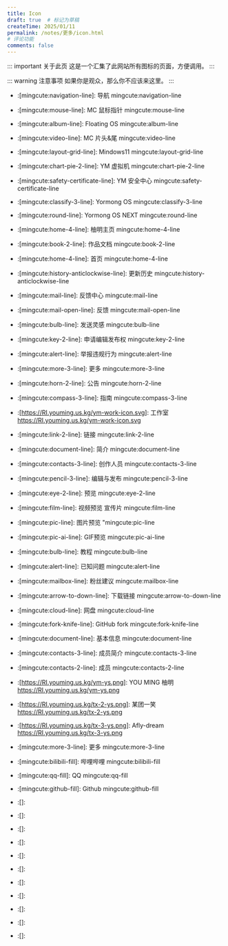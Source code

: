 ```yaml
---
title: Icon
draft: true  # 标记为草稿
createTime: 2025/01/11
permalink: /notes/更多/icon.html
# 评论功能
comments: false
---
```


::: important 关于此页
这是一个汇集了此网站所有图标的页面，方便调用。
:::

::: warning 注意事项
如果你是观众，那么你不应该来这里。
:::

- :[mingcute:navigation-line]: 导航
mingcute:navigation-line

- :[mingcute:mouse-line]: MC 鼠标指针
mingcute:mouse-line
- :[mingcute:album-line]: Floating OS
mingcute:album-line
- :[mingcute:video-line]: MC 片头&尾
mingcute:video-line
- :[mingcute:layout-grid-line]: Mindows11
mingcute:layout-grid-line
- :[mingcute:chart-pie-2-line]: YM 虚拟机
mingcute:chart-pie-2-line
- :[mingcute:safety-certificate-line]: YM 安全中心
mingcute:safety-certificate-line
- :[mingcute:classify-3-line]: Yormong OS
mingcute:classify-3-line
- :[mingcute:round-line]: Yormong OS NEXT
mingcute:round-line
- :[mingcute:home-4-line]: 柚明主页
mingcute:home-4-line
- :[mingcute:book-2-line]: 作品文档
mingcute:book-2-line

- :[mingcute:home-4-line]: 首页
mingcute:home-4-line

- :[mingcute:history-anticlockwise-line]: 更新历史
mingcute:history-anticlockwise-line

- :[mingcute:mail-line]: 反馈中心
mingcute:mail-line

- :[mingcute:mail-open-line]: 反馈
mingcute:mail-open-line
- :[mingcute:bulb-line]: 发送灵感
mingcute:bulb-line
- :[mingcute:key-2-line]: 申请编辑发布权
mingcute:key-2-line
- :[mingcute:alert-line]: 举报违规行为
mingcute:alert-line

- :[mingcute:more-3-line]: 更多
mingcute:more-3-line
- :[mingcute:horn-2-line]: 公告
mingcute:horn-2-line
- :[mingcute:compass-3-line]: 指南
mingcute:compass-3-line

- :[https://RI.youming.us.kg/ym-work-icon.svg]: 工作室
https://RI.youming.us.kg/ym-work-icon.svg

- :[mingcute:link-2-line]: 链接
mingcute:link-2-line

- :[mingcute:document-line]: 简介
mingcute:document-line
- :[mingcute:contacts-3-line]: 创作人员
mingcute:contacts-3-line
- :[mingcute:pencil-3-line]: 编辑与发布
mingcute:pencil-3-line

- :[mingcute:eye-2-line]: 预览
mingcute:eye-2-line
- :[mingcute:film-line]: 视频预览 宣传片
mingcute:film-line
- :[mingcute:pic-line]: 图片预览
"mingcute:pic-line
- :[mingcute:pic-ai-line]: GIF预览
mingcute:pic-ai-line

- :[mingcute:bulb-line]: 教程
mingcute:bulb-line

- :[mingcute:alert-line]: 已知问题
mingcute:alert-line
- :[mingcute:mailbox-line]: 粉丝建议
mingcute:mailbox-line

- :[mingcute:arrow-to-down-line]: 下载链接
mingcute:arrow-to-down-line
- :[mingcute:cloud-line]: 网盘
mingcute:cloud-line
- :[mingcute:fork-knife-line]: GitHub fork
mingcute:fork-knife-line

- :[mingcute:document-line]: 基本信息
mingcute:document-line
- :[mingcute:contacts-3-line]: 成员简介
mingcute:contacts-3-line
- :[mingcute:contacts-2-line]: 成员
mingcute:contacts-2-line
- :[https://RI.youming.us.kg/ym-ys.png]: YOU MING 柚明
https://RI.youming.us.kg/ym-ys.png
- :[https://RI.youming.us.kg/tx-2-ys.png]: 某团一笑
https://RI.youming.us.kg/tx-2-ys.png
- :[https://RI.youming.us.kg/tx-3-ys.png]: Afly-dream
https://RI.youming.us.kg/tx-3-ys.png

- :[mingcute:more-3-line]: 更多
mingcute:more-3-line

- :[mingcute:bilibili-fill]: 哔哩哔哩
mingcute:bilibili-fill
- :[mingcute:qq-fill]: QQ
mingcute:qq-fill
- :[mingcute:github-fill]: Github
mingcute:github-fill

- :[]: 

- :[]: 

- :[]: 

- :[]: 

- :[]: 

- :[]: 

- :[]: 

- :[]: 

- :[]: 

- :[]: 

- :[]: 

